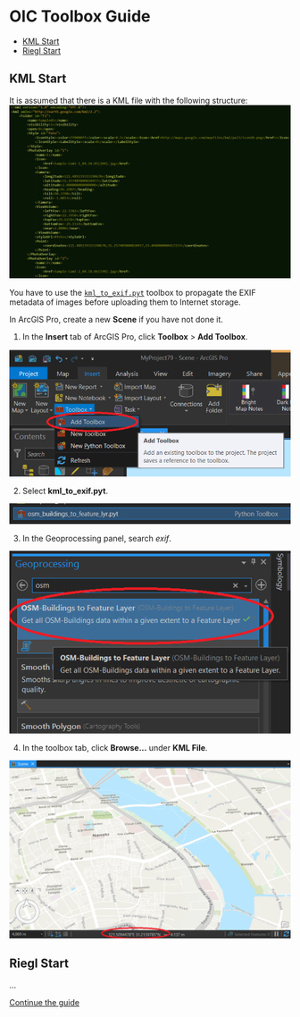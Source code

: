 # OIC Toolbox Guide

* [KML Start](#kml-start)
* [Riegl Start](#riegl-start)

## KML Start
It is assumed that there is a KML file with the following structure:
![KML Structure](img/kml_structure.png)

You have to use the [`kml_to_exif.pyt`](kml_to_exif.pyt) toolbox to propagate the EXIF metadata of images before uploading them to Internet storage.

In ArcGIS Pro, create a new **Scene** if you have not done it. 

1. In the **Insert** tab of ArcGIS Pro, click **Toolbox** > **Add Toolbox**.

![Step 1](img/step1.png)

2. Select **kml_to_exif.pyt**.

![Step 2](img/step2.png)

3. In the Geoprocessing panel, search *exif*.

![Step 3](img/step3.png)

4. In the toolbox tab, click **Browse...** under **KML File**.

![Step 4](img/step4.png)

## Riegl Start
...

[Continue the guide](.)
